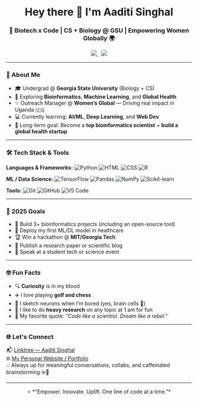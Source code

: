 <h1 align="center">Hey there 👋 I'm Aaditi Singhal</h1>
<h3 align="center">🚀 Biotech x Code | CS + Biology @ GSU | Empowering Women Globally 🌍</h3>

<p align="center">
  <a href="https://linktr.ee/Aaditi_Singhal" target="_blank">
    <img src="https://img.shields.io/badge/Linktree-Connect-brightgreen?style=flat&logo=linktree&logoColor=white" />
  </a>
  &nbsp;
  <a href="https://aaditisinghal.github.io/" target="_blank">
    <img src="https://img.shields.io/badge/Portfolio-Visit-blueviolet?style=flat&logo=githubpages&logoColor=white" />
  </a>
</p>

---

### 💫 About Me
- 🎓 Undergrad @ **Georgia State University** (Biology + CS)
- 🧬 Exploring **Bioinformatics**, **Machine Learning**, and **Global Health**
- ✨ Outreach Manager @ **Women’s Global** — Driving real impact in Uganda 🇺🇬
- 💻 Currently learning: **AI/ML**, **Deep Learning**, and **Web Dev**
- 🧠 Long-term goal: Become a **top bioinformatics scientist** + **build a global health startup**

---

### 🛠️ Tech Stack & Tools

**Languages & Frameworks:**
![Python](https://img.shields.io/badge/-Python-3776AB?style=flat&logo=python&logoColor=white)
![HTML](https://img.shields.io/badge/-HTML5-E34F26?style=flat&logo=html5&logoColor=white)
![CSS](https://img.shields.io/badge/-CSS3-1572B6?style=flat&logo=css3&logoColor=white)
![R](https://img.shields.io/badge/-R-276DC3?style=flat&logo=r&logoColor=white)

**ML / Data Science:**
![TensorFlow](https://img.shields.io/badge/-TensorFlow-FF6F00?style=flat&logo=tensorflow&logoColor=white)
![Pandas](https://img.shields.io/badge/-Pandas-150458?style=flat&logo=pandas)
![NumPy](https://img.shields.io/badge/-NumPy-013243?style=flat&logo=numpy&logoColor=white)
![Scikit-learn](https://img.shields.io/badge/-Scikit%20Learn-F7931E?style=flat&logo=scikit-learn&logoColor=white)

**Tools:**
![Git](https://img.shields.io/badge/-Git-F05032?style=flat&logo=git&logoColor=white)
![GitHub](https://img.shields.io/badge/-GitHub-181717?style=flat&logo=github)
![VS Code](https://img.shields.io/badge/-VS%20Code-007ACC?style=flat&logo=visual-studio-code)

---

### 🎯 2025 Goals
- 🔬 Build 3+ bioinformatics projects (including an open-source tool)
- 🤖 Deploy my first ML/DL model in healthcare
- 🏆 Win a hackathon @ **MIT/Georgia Tech**
- 📝 Publish a research paper or scientific blog
- 🎤 Speak at a student tech or science event

---

### 🤓 Fun Facts
- 🔍 **Curiosity** is in my blood
- ✈️ I love playing **golf and chess**
- 🎨 I sketch neurons when I’m bored (yes, brain cells 🧠)
- 🧪 I like to do **heavy research** on any topic at 1 am for fun
- 💬 My favorite quote: *"Code like a scientist. Dream like a rebel."*

---

### 🌐 Let's Connect
📬 [Linktree — Aaditi Singhal](https://linktr.ee/Aaditi_Singhal)  
🌐 [My Personal Website / Portfolio](https://aaditisinghal.github.io/)  
💡 Always up for meaningful conversations, collabs, and caffeinated brainstorming ☕💬

---

<p align="center">
  ⭐ *“Empower. Innovate. Uplift. One line of code at a time.”*
</p>
